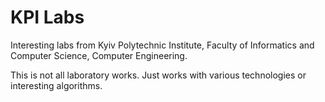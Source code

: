 # KPI Labs
Interesting labs from Kyiv Polytechnic Institute, Faculty of Informatics and Computer Science, Computer Engineering.

This is not all laboratory works. Just works with various technologies or interesting algorithms.
